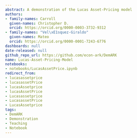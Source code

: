 ```yaml
---
abstract: A demonstration of the Lucas Asset-Pricing model
authors:
- family-names: Carroll
  given-names: Christopher D.
  orcid: https://orcid.org/0000-0003-3732-9312
- family-names: "Vel\xE1squez-Giraldo"
  given-names: Mateo
  orcid: https://orcid.org/0000-0001-7243-6776
dashboards: null
date-released: null
github_repo_url: https://github.com/econ-ark/DemARK
name: Lucas-Asset-Pricing-Model
notebooks:
- notebooks/LucasAssetPrice.ipynb
redirect_from:
- lucasassetprice
- lucasassetPrice
- lucasAssetprice
- lucasAssetPrice
- Lucasassetprice
- LucasassetPrice
- LucasAssetprice
tags:
- DemARK
- Demonstration
- Teaching
- Notebook
---
```

